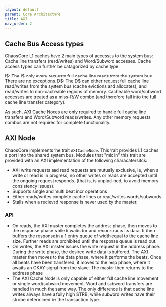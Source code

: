 ```yaml
---
layout: default
parent: Core Architecture
title: AXI
nav_order: 2
---
```





## Cache Bus Access types

ChaosCore L1 caches have 2 main types of accesses to the system bus: Cache line transfers (read/writes) and Word/Subword accesses. Cache access types can further be catagorized by cache type:

I$: The I\$ only every requests full cache line reads from the system bus. There are no exceptions.
D\$: The D\$ can either request full cache line read/writes from the system bus (cache evictions and allocates), and read/writes to non-cacheable regions of memory. Cacheable word/subword accesses are treated as a miss-R/W combo (and therefore fall into the full cache line transfer category).

As such, AXI Cache Nodes are only required to handle full cache line transfers and Word/Subword reads/writes. Any other memory requests combos are not required for complete functionality. 

## AXI Node

ChaosCore implements the trait `AXICacheNode`. This trait provides L1 caches a port into the shared system bus. Modules that "mix in" this trait are provided with an AXI implementation of the following characatersitcs:

* AXI write requests and read requests are mutually exclusive, ie, when a write or read is in progress, no other writes or reads are accepted until the ongoing request responds. (that is, is unpipelined, to avoid memory consistency issues).
* Supports single and multi beat incr operations
* Either reads/writes complete cache lines or read/writes words/subwords
* Stalls when a recieved response is never used by the master. 

### API 

* On reads, the AXI master completes the address phase, then moves to the response phase while it waits for and reconstructs its data. It then buffers the response in a 1 entry queue of width equal to the cache line size. Further reads are prohibited until the response queue is read out. 
* On writes, the AXI master issues the write request in the address phase. During the write phase, the desired write data is buffered. The AXI master then moves to the data phase, where it performs the beats. Once all beats have been transfered, it moves to the resp phase, where it awaits an OKAY signal from the slave. The master then returns to the address phase
* The AXI Cache Node is only capable of either full cache line movement or single word/subword movement. Word and subword transfers are handled in much the same way. The only difference is that cache line writes always have a fully high STRB, while subword writes have their strobe determined by the transaction type.